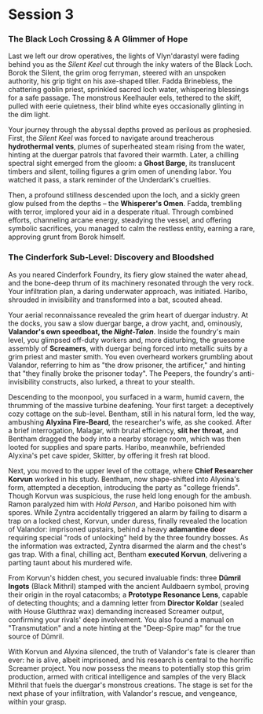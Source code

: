 # Session 3

### **The Black Loch Crossing & A Glimmer of Hope**

Last we left our drow operatives, the lights of Vlyn'darastyl were fading behind you as the *Silent Keel* cut through the inky waters of the Black Loch. Borok the Silent, the grim orog ferryman, steered with an unspoken authority, his grip tight on his axe-shaped tiller. Fadda Brinebless, the chattering goblin priest, sprinkled sacred loch water, whispering blessings for a safe passage. The monstrous Keelhauler eels, tethered to the skiff, pulled with eerie quietness, their blind white eyes occasionally glinting in the dim light.

Your journey through the abyssal depths proved as perilous as prophesied. First, the *Silent Keel* was forced to navigate around treacherous **hydrothermal vents**, plumes of superheated steam rising from the water, hinting at the duergar patrols that favored their warmth. Later, a chilling spectral sight emerged from the gloom: a **Ghost Barge**, its translucent timbers and silent, toiling figures a grim omen of unending labor. You watched it pass, a stark reminder of the Underdark's cruelties.

Then, a profound stillness descended upon the loch, and a sickly green glow pulsed from the depths – the **Whisperer's Omen**. Fadda, trembling with terror, implored your aid in a desperate ritual. Through combined efforts, channeling arcane energy, steadying the vessel, and offering symbolic sacrifices, you managed to calm the restless entity, earning a rare, approving grunt from Borok himself.

### **The Cinderfork Sub-Level: Discovery and Bloodshed**

As you neared Cinderfork Foundry, its fiery glow stained the water ahead, and the bone-deep thrum of its machinery resonated through the very rock. Your infiltration plan, a daring underwater approach, was initiated. Haribo, shrouded in invisibility and transformed into a bat, scouted ahead.

Your aerial reconnaissance revealed the grim heart of duergar industry. At the docks, you saw a slow duergar barge, a drow yacht, and, ominously, **Valandor's own speedboat, the *Night-Talon***. Inside the foundry's main level, you glimpsed off-duty workers and, more disturbing, the gruesome assembly of **Screamers**, with duergar being forced into metallic suits by a grim priest and master smith. You even overheard workers grumbling about Valandor, referring to him as "the drow prisoner, the artificer," and hinting that "they finally broke the prisoner today". The Peepers, the foundry's anti-invisibility constructs, also lurked, a threat to your stealth.

Descending to the moonpool, you surfaced in a warm, humid cavern, the thrumming of the massive turbine deafening. Your first target: a deceptively cozy cottage on the sub-level. Bentham, still in his natural form, led the way, ambushing **Alyxina Fire-Beard**, the researcher's wife, as she cooked. After a brief interrogation, Malagar, with brutal efficiency, **slit her throat**, and Bentham dragged the body into a nearby storage room, which was then looted for supplies and spare parts. Haribo, meanwhile, befriended Alyxina's pet cave spider, Skitter, by offering it fresh rat blood.

Next, you moved to the upper level of the cottage, where **Chief Researcher Korvun** worked in his study. Bentham, now shape-shifted into Alyxina's form, attempted a deception, introducing the party as "college friends". Though Korvun was suspicious, the ruse held long enough for the ambush. Ramon paralyzed him with *Hold Person*, and Haribo poisoned him with spores. While Zyntra accidentally triggered an alarm by failing to disarm a trap on a locked chest, Korvun, under duress, finally revealed the location of Valandor: imprisoned upstairs, behind a heavy **adamantine door** requiring special "rods of unlocking" held by the three foundry bosses. As the information was extracted, Zyntra disarmed the alarm and the chest's gas trap. With a final, chilling act, Bentham **executed Korvun**, delivering a parting taunt about his murdered wife.

From Korvun's hidden chest, you secured invaluable finds: three **Dûmril Ingots** (Black Mithril) stamped with the ancient Auldbaern symbol, proving their origin in the royal catacombs; a **Prototype Resonance Lens**, capable of detecting thoughts; and a damning letter from **Director Koldar** (sealed with House Glutthraz wax) demanding increased Screamer output, confirming your rivals' deep involvement. You also found a manual on "Transmutation" and a note hinting at the "Deep-Spire map" for the true source of Dûmril.

With Korvun and Alyxina silenced, the truth of Valandor's fate is clearer than ever: he is alive, albeit imprisoned, and his research is central to the horrific Screamer project. You now possess the means to potentially stop this grim production, armed with critical intelligence and samples of the very Black Mithril that fuels the duergar's monstrous creations. The stage is set for the next phase of your infiltration, with Valandor's rescue, and vengeance, within your grasp.

#
